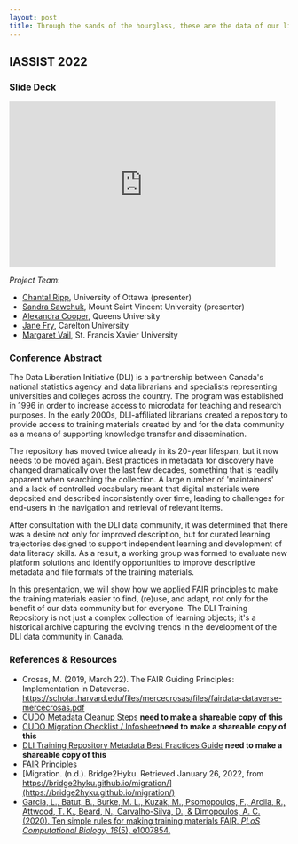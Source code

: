 ```yaml
---
layout: post
title: Through the sands of the hourglass, these are the data of our lives
---
```

## IASSIST 2022

### <a id="slide"></a>Slide Deck

<iframe src="https://docs.google.com/presentation/d/e/2PACX-1vTVckuKFBs1-jL4tzVH3x1zMCYZIZ9yaypXAiJNfm_dWlGlwyvGeeGOkPoPRnVkjaV1ZWd-XGUhteyA/embed?start=false&loop=false&delayms=3000" frameborder="0" width="480" height="299" allowfullscreen="true" mozallowfullscreen="true" webkitallowfullscreen="true"></iframe>

*Project Team*:
- [Chantal Ripp](mailto:chantal.ripp@uottawa.ca), University of Ottawa (presenter)
- [Sandra Sawchuk](mailto:sandra.sawchuk@msvu.ca), Mount Saint Vincent University (presenter)
- [Alexandra Cooper](mailto:coopera@queensu.ca), Queens University
- [Jane Fry](mailto:Jane.Fry@carleton.ca), Carelton University
- [Margaret Vail](mailto:mvail@stfx.ca), St. Francis Xavier University

### <a id="abstract"></a>Conference Abstract

The Data Liberation Initiative (DLI) is a partnership between Canada's national statistics agency and data librarians and specialists representing universities and colleges across the country. The program was established in 1996 in order to increase access to microdata for teaching and research purposes. In the early 2000s, DLI-affiliated librarians created a repository to provide access to training materials created by and for the data community as a means of supporting knowledge transfer and dissemination.

The repository has moved twice already in its 20-year lifespan, but it now needs to be moved again. Best practices in metadata for discovery have changed dramatically over the last few decades, something that is readily apparent when searching the collection. A large number of 'maintainers' and a lack of controlled vocabulary meant that digital materials were deposited and described inconsistently over time, leading to challenges for end-users in the navigation and retrieval of relevant items.

After consultation with the DLI data community, it was determined that there was a desire not only for improved description, but for curated learning trajectories designed to support independent learning and development of data literacy skills. As a result, a working group was formed to evaluate new platform solutions and identify opportunities to improve descriptive metadata and file formats of the training materials.

In this presentation, we will show how we applied FAIR principles to make the training materials easier to find, (re)use, and adapt, not only for the benefit of our data community but for everyone. The DLI Training Repository is not just a complex collection of learning objects; it's a historical archive capturing the evolving trends in the development of the DLI data community in Canada.


### <a id="references"></a>References & Resources

- Crosas, M. (2019, March 22). The FAIR Guiding Principles: Implementation in Dataverse. https://scholar.harvard.edu/files/mercecrosas/files/fairdata-dataverse-mercecrosas.pdf
- [CUDO Metadata Cleanup Steps](https://docs.google.com/document/d/1_JYdAtzVcwxaQSamxQ-pJr7ShslKdydSVeP7r6uiwzQ/edit) **need to make a shareable copy of this**
- [CUDO Migration Checklist / Infosheet](https://docs.google.com/spreadsheets/d/1pvVU9okKK6znWiRKE1LgPjb15798CX9_tHOlJeRXq-E/edit?usp=sharing)**need to make a shareable copy of this**
- [DLI Training Repository Metadata Best Practices Guide](https://docs.google.com/document/d/1MJZYsiqs9FZcr8HNG3cMyuJ996Nn5g2i/edit) **need to make a shareable copy of this**
- [FAIR Principles](https://www.go-fair.org/fair-principles/)
- [Migration. (n.d.). Bridge2Hyku. Retrieved January 26, 2022, from https://bridge2hyku.github.io/migration/](https://bridge2hyku.github.io/migration/)
- [Garcia, L., Batut, B., Burke, M. L., Kuzak, M., Psomopoulos, F., Arcila, R., Attwood, T. K., Beard, N., Carvalho-Silva, D., & Dimopoulos, A. C. (2020). Ten simple rules for making training materials FAIR. *PLoS Computational Biology, 16*(5), e1007854.](https://journals.plos.org/ploscompbiol/article?id=10.1371/journal.pcbi.1007854)
